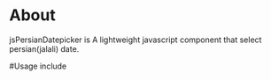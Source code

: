# About

jsPersianDatepicker is A lightweight javascript component that select persian(jalali) date.

#Usage
include
